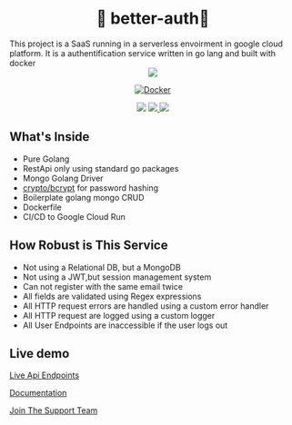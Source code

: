 <h1 align="center">🎉 better-auth🎉</h1>
This project is a SaaS running in a serverless envoirment in google cloud platform. It is a authentification service written in go lang and built with docker 
<br/>

<div align="center">       
<img src="https://img.shields.io/github/workflow/status/techonomylabs/better-auth/Docker?label=GCP%20CLOUD%20RUN&style=for-the-badge"/>

[![Docker](https://github.com/techonomylabs/better-auth/actions/workflows/deploy-to-cloud-run.yml/badge.svg)](https://github.com/techonomylabs/better-auth/actions/workflows/deploy-to-cloud-run.yml)

<img src="https://img.shields.io/github/license/techonomylabs/better-auth" />
<a href="https://github.com/techonomylabs/better-auth/issues">
<img src="https://img.shields.io/github/issues/techonomylabs/better-auth" />
</a>
<img src="https://img.shields.io/github/languages/count/techonomylabs/better-auth?style=flat-square"/>

</div>

## What's Inside

- Pure Golang
- RestApi only using standard go packages
- Mongo Golang Driver 
- [crypto/bcrypt](https://golang.org/x/crypto/bcrypt) for password hashing
- Boilerplate golang mongo CRUD 
- Dockerfile
- CI/CD to Google Cloud Run

## How Robust is This Service
- Not using a Relational DB, but a MongoDB
- Not using a JWT,but session management system
- Can not register with the same email twice
- All fields are validated using Regex expressions
- All HTTP request errors are handled using a custom error handler
- All HTTP request are logged using a custom logger
- All User Endpoints are inaccessible if the user logs out

## Live demo

[Live Api Endpoints](https://techonomy-labs-o2k3wv2fsq-uc.a.run.app/api/v1/)

[Documentation](https://documenter.getpostman.com/view/21725756/UzJHRdXy)

[Join The Support Team](https://app.getpostman.com/join-team?invite_code=40a4a16810b9f88648390722e98b8e79)

